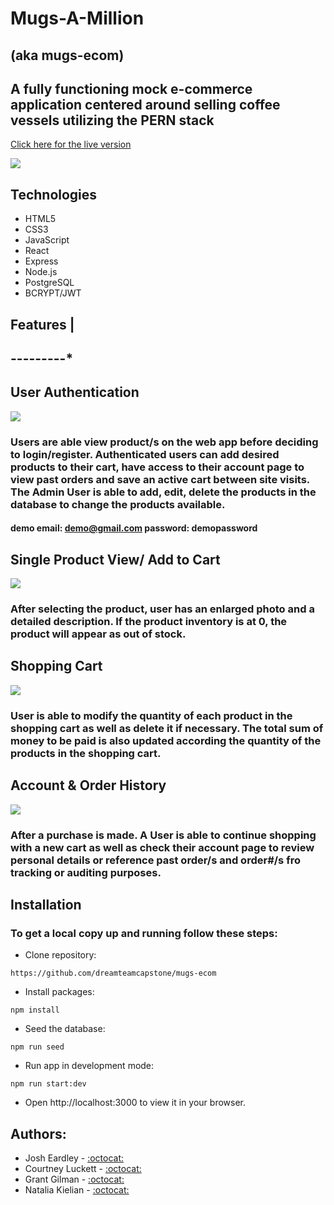 # Mugs-A-Million
## (aka mugs-ecom)
## A fully functioning mock e-commerce application centered around selling coffee vessels utilizing the PERN stack
[Click here for the live version](https://mugs-ecom.fly.dev/)

![](https://media.giphy.com/media/cZB69S5gfT8UCEt0V9/giphy.gif)

## Technologies
- HTML5
- CSS3
- JavaScript
- React
- Express
- Node.js
- PostgreSQL
- BCRYPT/JWT

## Features |
## ---------*
## User Authentication
![](https://media.giphy.com/media/QELIVXsgksX1fa2wfh/giphy.gif)
### Users are able view product/s on the web app before deciding to login/register. Authenticated users can add desired products to their cart, have access to their account page to view past orders and save an active cart between site visits. The Admin User is able to add, edit, delete the products in the database to change the products available.

#### demo email: demo@gmail.com password: demopassword

## Single Product View/ Add to Cart
![](https://media.giphy.com/media/wldXIkI9EyxH38Lq1A/giphy.gif)
### After selecting the product, user has an enlarged photo and a detailed description. If the product inventory is at 0, the product will appear as out of stock.

## Shopping Cart
![](https://media.giphy.com/media/ISC6uqduph7Bl7aaVa/giphy.gif)
### User is able to modify the quantity of each product in the shopping cart as well as delete it if necessary. The total sum of money to be paid is also updated according the quantity of the products in the shopping cart.

## Account & Order History
![](https://media.giphy.com/media/AdhUf13hsnrNizCMCe/giphy.gif)
### After a purchase is made. A User is able to continue shopping with a new cart as well as check their account page to review personal details or reference past order/s and order#/s fro tracking or auditing purposes.

## Installation
### To get a local copy up and running follow these steps:
- Clone repository:
```
https://github.com/dreamteamcapstone/mugs-ecom
```
- Install packages:
```
npm install
```
- Seed the database:
```
npm run seed
```
- Run app in development mode:
```
npm run start:dev
```
- Open http://localhost:3000 to view it in your browser.


## Authors:

- Josh Eardley - [:octocat:](https://github.com/josh-eardley)
- Courtney Luckett - [:octocat:](https://github.com/ccluckett)
- Grant Gilman - [:octocat:](https://github.com/grantgilman4)
- Natalia Kielian - [:octocat:](https://github.com/Natalia1113)
